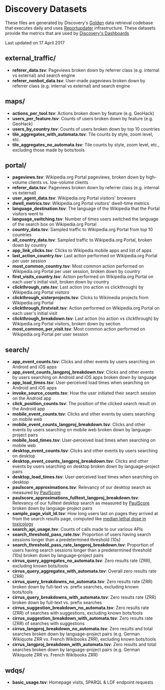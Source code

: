 Discovery Datasets
==================

These files are generated by Discovery's
[Golden](https://github.com/wikimedia/wikimedia-discovery-golden/) data
retrieval codebase that executes daily and uses
[Reportupdater](https://wikitech.wikimedia.org/wiki/Analytics/Reportupdater)
infrastructure. These datasets provide the metrics that are used by
[Discovery's Dashboards](https://discovery.wmflabs.org/)

Last updated on 17 April 2017

external\_traffic/
------------------

-   **referer\_data.tsv**: Pageviews broken down by referrer class (e.g.
    internal vs external) and search engine
-   **referer\_nonbot\_data.tsv**: User-made pageviews broken down by
    referrer class (e.g. internal vs external) and search engine

maps/
-----

-   **actions\_per\_tool.tsv**: Actions broken down by feature (e.g.
    GeoHack)
-   **users\_per\_feature.tsv**: Counts of users broken down by feature
    (e.g. GeoHack)
-   **users\_by\_country.tsv**: Counts of users broken down by top 10
    countries
-   **tile\_aggregates\_with\_automata.tsv**: Tile counts by style, zoom
    level, etc.
-   **tile\_aggregates\_no\_automata.tsv**: Tile counts by style, zoom
    level, etc., excluding those made by bots/tools

portal/
-------

-   **pageviews.tsv**: Wikipedia.org Portal pageviews, broken down by
    high-volume clients vs. low-volume clients
-   **referer\_data.tsv**: Pageviews broken down by referrer class (e.g.
    internal vs external)
-   **user\_agent\_data.tsv**: Wikipedia.org Portal visitors' browsers
-   **dwell\_metrics.tsv**: Wikipedia.org Portal visitors' dwell-time
    metrics
-   **language\_destination.tsv**: The language of the Wikipedia that
    the Portal visitors went to
-   **language\_switching.tsv**: Number of times users switched the
    language of the search box on Wikipedia.org Portal
-   **country\_data.tsv**: Sampled traffic to Wikipedia.org Portal from
    top 10 countries
-   **all\_country\_data.tsv**: Sampled traffic to Wikipedia.org Portal,
    broken down by country
-   **app\_link\_clicks.tsv**: Clicks to Wikipedia mobile apps and list
    of apps
-   **last\_action\_country.tsv**: Last action performed on
    Wikipedia.org Portal per user session
-   **most\_common\_country.tsv**: Most common action performed on
    Wikipedia.org Portal per user session, broken down by country
-   **first\_visits\_country.tsv**: Action performed on Wikipedia.org
    Portal on each user's initial visit, broken down by country
-   **clickthrough\_rate.tsv**: Last action (no action vs clickthrough)
    by Wikipedia.org Portal visitors
-   **clickthrough\_sisterprojects.tsv**: Clicks to Wikimedia projects
    from Wikipedia.org Portal
-   **clickthrough\_firstvisit.tsv**: Action performed on Wikipedia.org
    Portal on each user's initial visit
-   **clickthrough\_breakdown.tsv**: Last action (no action vs
    clickthrough) by Wikipedia.org Portal visitors, broken down by
    section
-   **most\_common\_per\_visit.tsv**: Most common action performed on
    Wikipedia.org Portal per user session

search/
-------

-   **app\_event\_counts.tsv**: Clicks and other events by users
    searching on Android and iOS apps
-   **app\_event\_counts\_langproj\_breakdown.tsv**: Clicks and other
    events by users searching on Android and iOS apps broken down by
    language
-   **app\_load\_times.tsv**: User-perceived load times when searching
    on Android and iOS apps
-   **invoke\_source\_counts.tsv**: How the user initiated their search
    session on the Android app
-   **click\_position\_counts.tsv**: The position of the clicked search
    result on the Android app
-   **mobile\_event\_counts.tsv**: Clicks and other events by users
    searching on mobile web
-   **mobile\_event\_counts\_langproj\_breakdown.tsv**: Clicks and other
    events by users searching on mobile web broken down by
    language-project pairs
-   **mobile\_load\_times.tsv**: User-perceived load times when
    searching on mobile web
-   **desktop\_event\_counts.tsv**: Clicks and other events by users
    searching on desktop
-   **desktop\_event\_counts\_langproj\_breakdown.tsv**: Clicks and
    other events by users searching on desktop broken down by
    language-project pairs
-   **desktop\_load\_times.tsv**: User-perceived load times when
    searching on desktop
-   **paulscore\_approximations.tsv**: Relevancy of our desktop search
    as measured by
    [PaulScore](https://www.mediawiki.org/wiki/Wikimedia_Discovery/Search/Glossary#PaulScore)
-   **paulscore\_approximations\_fulltext\_langproj\_breakdown.tsv**:
    Relevancy of our fulltext desktop search as measured by
    [PaulScore](https://www.mediawiki.org/wiki/Wikimedia_Discovery/Search/Glossary#PaulScore)
    broken down by language-project pairs
-   **sample\_page\_visit\_ld.tsv**: How long users last on pages they
    arrived at from the search results page, computed like [median
    lethal dose in
    toxicology](https://en.wikipedia.org/wiki/Median_lethal_dose)
-   **search\_api\_usage.tsv**: Counts of calls made to our various APIs
-   **search\_threshold\_pass\_rate.tsv**: Proportion of users having
    search sessions longer than a predetermined threshold (10s)
-   **search\_threshold\_pass\_rate\_langproj\_breakdown.tsv**:
    Proportion of users having search sessions longer than a
    predetermined threshold (10s) broken down by language-project pairs
-   **cirrus\_query\_aggregates\_no\_automata.tsv**: Zero results rate
    (ZRR), excluding known bots/tools
-   **cirrus\_query\_aggregates\_with\_automata.tsv**: Overall zero
    results rate (ZRR)
-   **cirrus\_query\_breakdowns\_no\_automata.tsv**: Zero results rate
    (ZRR) broken down by full-text vs. prefix searches, excluding known
    bots/tools
-   **cirrus\_query\_breakdowns\_with\_automata.tsv**: Zero results rate
    (ZRR) broken down by full-text vs. prefix searches
-   **cirrus\_suggestion\_breakdown\_no\_automata.tsv**: Zero results
    rate (ZRR) of searches with suggestions, excluding known bots/tools
-   **cirrus\_suggestion\_breakdown\_with\_automata.tsv**: Zero results
    rate (ZRR) of searches with suggestions
-   **cirrus\_langproj\_breakdown\_no\_automata.tsv**: Zero results and
    total searches broken down by language-project pairs (e.g. German
    Wikiquote ZRR vs. French Wikibooks ZRR), excluding known bots/tools
-   **cirrus\_langproj\_breakdown\_with\_automata.tsv**: Zero results
    and total searches broken down by language-project pairs (e.g.
    German Wikiquote ZRR vs. French Wikibooks ZRR)

wdqs/
-----

-   **basic\_usage.tsv**: Homepage visits, SPARQL & LDF endpoint
    requests
